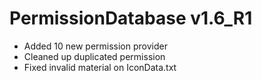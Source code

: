# PermissionDatabase v1.6_R1
* Added 10 new permission provider
* Cleaned up duplicated permission
* Fixed invalid material on IconData.txt
